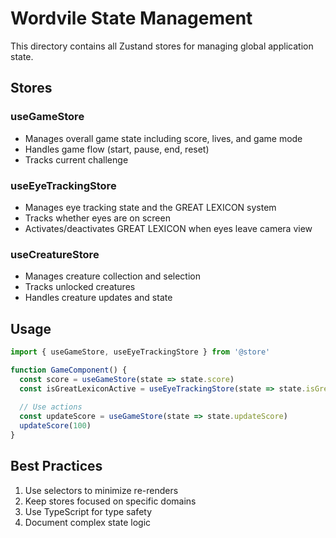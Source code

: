 # Wordvile State Management

This directory contains all Zustand stores for managing global application state.

## Stores

### useGameStore
- Manages overall game state including score, lives, and game mode
- Handles game flow (start, pause, end, reset)
- Tracks current challenge

### useEyeTrackingStore
- Manages eye tracking state and the GREAT LEXICON system
- Tracks whether eyes are on screen
- Activates/deactivates GREAT LEXICON when eyes leave camera view

### useCreatureStore
- Manages creature collection and selection
- Tracks unlocked creatures
- Handles creature updates and state

## Usage

```typescript
import { useGameStore, useEyeTrackingStore } from '@store'

function GameComponent() {
  const score = useGameStore(state => state.score)
  const isGreatLexiconActive = useEyeTrackingStore(state => state.isGreatLexiconActive)
  
  // Use actions
  const updateScore = useGameStore(state => state.updateScore)
  updateScore(100)
}
```

## Best Practices

1. Use selectors to minimize re-renders
2. Keep stores focused on specific domains
3. Use TypeScript for type safety
4. Document complex state logic